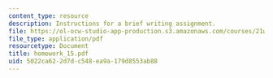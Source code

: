 ```yaml
---
content_type: resource
description: Instructions for a brief writing assignment.
file: https://ol-ocw-studio-app-production.s3.amazonaws.com/courses/21w-730-2-the-creative-spark-fall-2004/5022ca622d7dc548ea9a179d8553ab88_homework_15.pdf
file_type: application/pdf
resourcetype: Document
title: homework_15.pdf
uid: 5022ca62-2d7d-c548-ea9a-179d8553ab88
---
```

